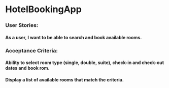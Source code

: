 # HotelBookingApp

### User Stories: 
#### As a user, I want to be able to search and book available rooms.

### Acceptance Criteria:
#### Ability to select room type (single, double, suite), check-in and check-out dates and book rom.
#### Display a list of available rooms that match the criteria.
